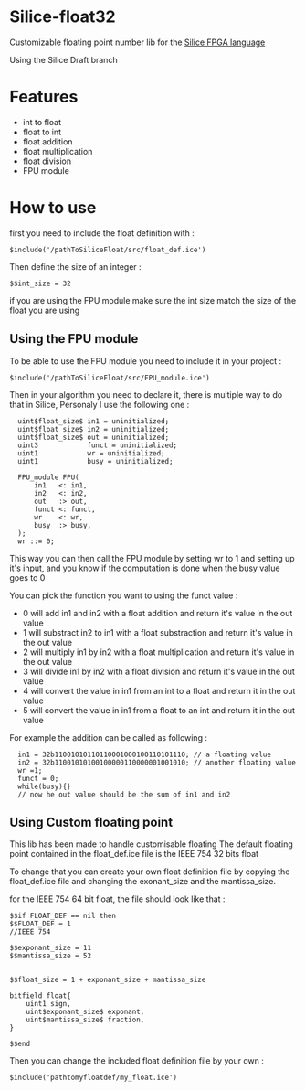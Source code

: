 # Silice-float32
Customizable floating point number lib for the [Silice FPGA language](https://github.com/sylefeb/Silice)

Using the Silice Draft branch

# Features
- int to float
- float to int
- float addition
- float multiplication
- float division
- FPU module

# How to use

first you need to include the float definition with : 

```
$include('/pathToSiliceFloat/src/float_def.ice')
```

Then define the size of an integer : 
```
$$int_size = 32
```
if you are using the FPU module make sure the int size match the size of the float you are using

## Using the FPU module

To be able to use the FPU module you need to include it in your project : 

```
$include('/pathToSiliceFloat/src/FPU_module.ice')
```

Then in your algorithm you need to declare it, there is multiple way to do that in Silice,
Personaly I use the following one : 

```
  uint$float_size$ in1 = uninitialized;
  uint$float_size$ in2 = uninitialized;
  uint$float_size$ out = uninitialized;
  uint3            funct = uninitialized;
  uint1            wr = uninitialized;
  uint1            busy = uninitialized;

  FPU_module FPU(
      in1   <: in1,
      in2   <: in2,
      out   :> out,
      funct <: funct,
      wr    <: wr,
      busy  :> busy,
  );
  wr ::= 0;
```

This way you can then call the FPU module by setting wr to 1 and setting up it's input,
and you know if the computation is done when the busy value goes to 0

You can pick the function you want to using the funct value : 
  - 0 will add in1 and in2 with a float addition and return it's value in the out value
  - 1 will substract in2 to in1 with a float substraction and return it's value in the out value
  - 2 will multiply in1 by in2 with a float multiplication and return it's value in the out value
  - 3 will divide in1 by in2 with a float division and return it's value in the out value
  - 4 will convert the value in in1 from an int to a float and return it in the out value
  - 5 will convert the value in in1 from a float to an int and return it in the out value
 
For example the addition can be called as following :

```
  in1 = 32b11001010110110001000100110101110; // a floating value
  in2 = 32b11001010100100000110000001001010; // another floating value
  wr =1;
  funct = 0;
  while(busy){}
  // now he out value should be the sum of in1 and in2
```

## Using Custom floating point
This lib has been made to handle customisable floating 
The default floating point contained in the float_def.ice file is the IEEE 754 32 bits float

To change that you can create your own float definition file by copying the float_def.ice file and changing the exonant_size and the mantissa_size.

for the IEEE 754 64 bit float, the file should look like that : 

```
$$if FLOAT_DEF == nil then
$$FLOAT_DEF = 1
//IEEE 754

$$exponant_size = 11
$$mantissa_size = 52


$$float_size = 1 + exponant_size + mantissa_size

bitfield float{
    uint1 sign,
    uint$exponant_size$ exponant,
    uint$mantissa_size$ fraction,
}

$$end
```

Then you can change the included float definition file by your own :

``` 
$include('pathtomyfloatdef/my_float.ice')
```
